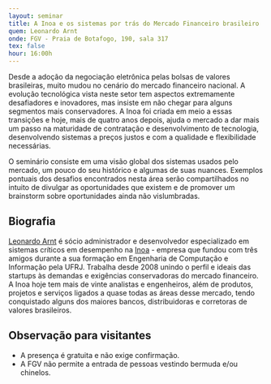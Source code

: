 ```yaml
---
layout: seminar
title: A Inoa e os sistemas por trás do Mercado Financeiro brasileiro
quem: Leonardo Arnt
onde: FGV - Praia de Botafogo, 190, sala 317
tex: false
hour: 16:00h
---
```


Desde a adoção da negociação eletrônica pelas bolsas de valores
brasileiras, muito mudou no cenário do mercado financeiro nacional. A
evolução tecnológica vista neste setor tem aspectos extremamente
desafiadores e inovadores, mas insiste em não chegar para alguns
segmentos mais conservadores. A Inoa foi criada em meio a essas
transições e hoje, mais de quatro anos depois, ajuda o mercado a dar
mais um passo na maturidade de contratação e desenvolvimento de
tecnologia, desenvolvendo sistemas a preços justos e com a qualidade e
flexibilidade necessárias.

O seminário consiste em uma visão global dos sistemas usados pelo
mercado, um pouco do seu histórico e algumas de suas nuances. Exemplos
pontuais dos desafios encontrados nesta área serão compartilhados no
intuito de divulgar as oportunidades que existem e de promover um
brainstorm sobre oportunidades ainda não vislumbradas.

## Biografia

[Leonardo Arnt](www.linkedin.com/in/leoarnt) é sócio administrador e
desenvolvedor especializado em sistemas críticos em desempenho na
[Inoa](www.inoa.com.br) - empresa que fundou com três amigos durante a
sua formação em Engenharia de Computação e Informação pela
UFRJ. Trabalha desde 2008 unindo o perfil e ideais das startups às
demandas e exigências conservadoras do mercado financeiro. A Inoa hoje
tem mais de vinte analistas e engenheiros, além de produtos, projetos
e serviços ligados a quase todas as áreas desse mercado, tendo
conquistado alguns dos maiores bancos, distribuidoras e corretoras de
valores brasileiros.

## Observação para visitantes

- A presença é gratuita e não exige confirmação.
- A FGV não permite a entrada de pessoas vestindo bermuda e/ou
  chinelos.
